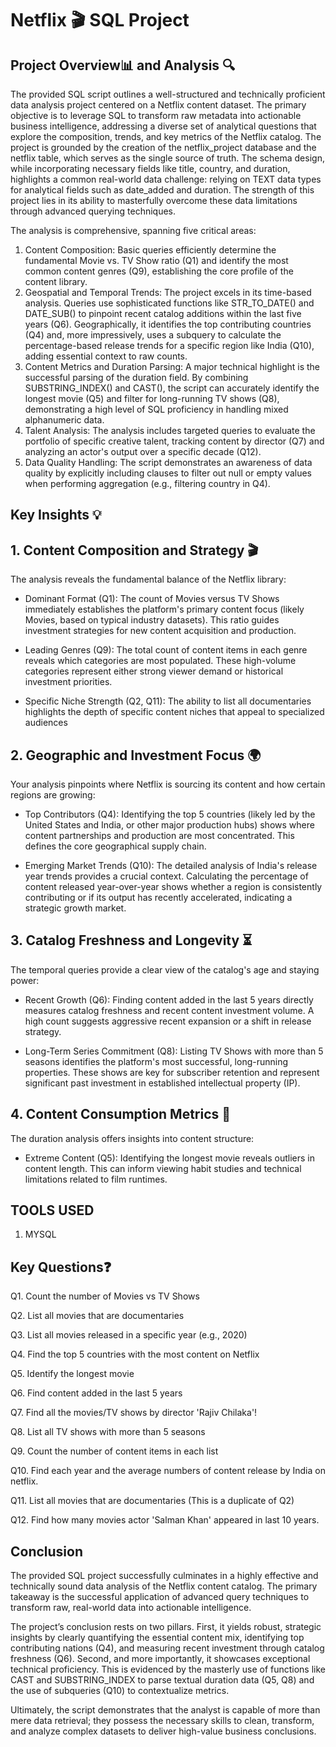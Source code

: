 # Netflix 🎬 SQL Project


## Project Overview📊 and Analysis 🔍
The provided SQL script outlines a well-structured and technically proficient data analysis project centered on a Netflix content dataset. The primary objective is to leverage SQL to transform raw metadata into actionable business intelligence, addressing a diverse set of analytical questions that explore the composition, trends, and key metrics of the Netflix catalog.
The project is grounded by the creation of the netflix_project database and the netflix table, which serves as the single source of truth. The schema design, while incorporating necessary fields like title, country, and duration, highlights a common real-world data challenge: relying on TEXT data types for analytical fields such as date_added and duration. The strength of this project lies in its ability to masterfully overcome these data limitations through advanced querying techniques.

The analysis is comprehensive, spanning five critical areas:
1. Content Composition: Basic queries efficiently determine the fundamental Movie vs. TV Show ratio (Q1) and identify the most common content genres (Q9), establishing the core profile of the content library.
2. Geospatial and Temporal Trends: The project excels in its time-based analysis. Queries use sophisticated functions like STR_TO_DATE() and DATE_SUB() to pinpoint recent catalog additions within the last five years (Q6). Geographically, it identifies the top contributing countries (Q4) and, more impressively, uses a subquery to calculate the percentage-based release trends for a specific region like India (Q10), adding essential context to raw counts.
3. Content Metrics and Duration Parsing: A major technical highlight is the successful parsing of the duration field. By combining SUBSTRING_INDEX() and CAST(), the script can accurately identify the longest movie (Q5) and filter for long-running TV shows (Q8), demonstrating a high level of SQL proficiency in handling mixed alphanumeric data.
4. Talent Analysis: The analysis includes targeted queries to evaluate the portfolio of specific creative talent, tracking content by director (Q7) and analyzing an actor's output over a specific decade (Q12).
5. Data Quality Handling: The script demonstrates an awareness of data quality by explicitly including clauses to filter out null or empty values when performing aggregation (e.g., filtering country in Q4).


## Key Insights 💡

## 1. Content Composition and Strategy 🎬
The analysis reveals the fundamental balance of the Netflix library:
 - Dominant Format (Q1): The count of Movies versus TV Shows immediately establishes the platform's primary content focus (likely Movies, based on typical industry datasets). This ratio guides investment strategies for new content acquisition and production.

- Leading Genres (Q9): The total count of content items in each genre reveals which categories are most populated. These high-volume categories represent either strong viewer demand or historical investment priorities.

- Specific Niche Strength (Q2, Q11): The ability to list all documentaries highlights the depth of specific content niches that appeal to specialized audiences


## 2. Geographic and Investment Focus 🌍
Your analysis pinpoints where Netflix is sourcing its content and how certain regions are growing:
- Top Contributors (Q4): Identifying the top 5 countries (likely led by the United States and India, or other major production hubs) shows where content partnerships and production are most concentrated. This defines the core geographical supply chain.

- Emerging Market Trends (Q10): The detailed analysis of India's release year trends provides a crucial context. Calculating the percentage of content released year-over-year shows whether a region is consistently contributing or if its output has recently accelerated, indicating a strategic growth market.

## 3. Catalog Freshness and Longevity ⏳
The temporal queries provide a clear view of the catalog's age and staying power:
- Recent Growth (Q6): Finding content added in the last 5 years directly measures catalog freshness and recent content investment volume. A high count suggests aggressive recent expansion or a shift in release strategy.

- Long-Term Series Commitment (Q8): Listing TV Shows with more than 5 seasons identifies the platform's most successful, long-running properties. These shows are key for subscriber retention and represent significant past investment in established intellectual property (IP).

## 4. Content Consumption Metrics 📏  
The duration analysis offers insights into content structure:
- Extreme Content (Q5): Identifying the longest movie reveals outliers in content length. This can inform viewing habit studies and technical limitations related to film runtimes.


## TOOLS USED 
1. MYSQL
 

## Key Questions❓
Q1. Count the number of Movies vs TV Shows

Q2. List all movies that are documentaries

Q3. List all movies released in a specific year (e.g., 2020)

Q4. Find the top 5 countries with the most content on Netflix

Q5. Identify the longest movie

Q6. Find content added in the last 5 years

Q7. Find all the movies/TV shows by director 'Rajiv Chilaka'!

Q8. List all TV shows with more than 5 seasons

Q9. Count the number of content items in each list

Q10. Find each year and the average numbers of content release by India on netflix.

Q11. List all movies that are documentaries (This is a duplicate of Q2)

Q12. Find how many movies actor 'Salman Khan' appeared in last 10 years.

## Conclusion
The provided SQL project successfully culminates in a highly effective and technically sound data analysis of the Netflix content catalog. The primary takeaway is the successful application of advanced query techniques to transform raw, real-world data into actionable intelligence.

The project’s conclusion rests on two pillars. First, it yields robust, strategic insights by clearly quantifying the essential content mix, identifying top contributing nations (Q4), and measuring recent investment through catalog freshness (Q6). Second, and more importantly, it showcases exceptional technical proficiency. This is evidenced by the masterly use of functions like CAST and SUBSTRING_INDEX to parse textual duration data (Q5, Q8) and the use of subqueries (Q10) to contextualize metrics.

Ultimately, the script demonstrates that the analyst is capable of more than mere data retrieval; they possess the necessary skills to clean, transform, and analyze complex datasets to deliver high-value business conclusions.


   

